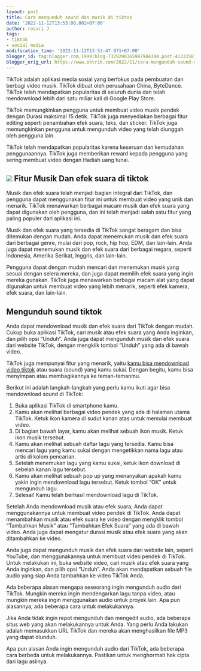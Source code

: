 ```yaml
---
layout: post
title: Cara mengunduh sound dan musik di tiktok
date: '2022-11-12T13:53:00.002+07:00'
author: rosari J
tags:
- tiktok
- social media
modification_time: '2022-11-12T13:53:47.971+07:00'
blogger_id: tag:blogger.com,1999:blog-7329298365997944344.post-4133158747890045282
blogger_orig_url: https://www.oktrik.com/2022/11/cara-mengunduh-sound-dan-musik-di-tiktok.html
---
```


TikTok adalah aplikasi media sosial yang berfokus pada pembuatan dan berbagi video musik. TikTok dibuat oleh perusahaan China, ByteDance. TikTok telah mendapatkan popularitas di seluruh dunia dan telah mendownload lebih dari satu miliar kali di Google Play Store.


TikTok memungkinkan pengguna untuk membuat video musik pendek dengan Durasi maksimal 15 detik. TikTok juga menyediakan berbagai fitur editing seperti penambahan efek suara, teks, dan sticker. TikTok juga memungkinkan pengguna untuk mengunduh video yang telah diunggah oleh pengguna lain.


TikTok telah mendapatkan popularitas karena keseruan dan kemudahan penggunaannya. TikTok juga memberikan reward kepada pengguna yang sering membuat video dengan Hadiah uang tunai.


[![](https://blogger.googleusercontent.com/img/b/R29vZ2xl/AVvXsEitM5mIJGaAJLX_ZFqcbmhEgioMrevgO0zcJsy0yoj1oUyMatHOeMy-xdqWTbvpxqR9VyXh3C9wV7W000cDKFUcV-l_GqUo1QDhcGBRFZgqjCc2KRmzdcZSWEuRHsCqyWwaSfEmc1RhWEGyK6M8vwXQnYBE4_48aNvRkLcWdvXI0h6spcl7S6sYHYPd0Q/s400/tiktok%281%29.jpg)](https://blogger.googleusercontent.com/img/b/R29vZ2xl/AVvXsEitM5mIJGaAJLX_ZFqcbmhEgioMrevgO0zcJsy0yoj1oUyMatHOeMy-xdqWTbvpxqR9VyXh3C9wV7W000cDKFUcV-l_GqUo1QDhcGBRFZgqjCc2KRmzdcZSWEuRHsCqyWwaSfEmc1RhWEGyK6M8vwXQnYBE4_48aNvRkLcWdvXI0h6spcl7S6sYHYPd0Q/s1511/tiktok%281%29.jpg)
Fitur Musik Dan efek suara di tiktok
------------------------------------


Musik dan efek suara telah menjadi bagian integral dari TikTok, dan pengguna dapat menggunakan fitur ini untuk membuat video yang unik dan menarik. TikTok menawarkan berbagai macam musik dan efek suara yang dapat digunakan oleh pengguna, dan ini telah menjadi salah satu fitur yang paling populer dari aplikasi ini.


Musik dan efek suara yang tersedia di TikTok sangat beragam dan bisa ditemukan dengan mudah. Anda dapat menemukan musik dan efek suara dari berbagai genre, mulai dari pop, rock, hip hop, EDM, dan lain-lain. Anda juga dapat menemukan musik dan efek suara dari berbagai negara, seperti Indonesia, Amerika Serikat, Inggris, dan lain-lain.


Pengguna dapat dengan mudah mencari dan menemukan musik yang sesuai dengan selera mereka, dan juga dapat memilih efek suara yang ingin mereka gunakan. TikTok juga menawarkan berbagai macam alat yang dapat digunakan untuk membuat video yang lebih menarik, seperti efek kamera, efek suara, dan lain-lain.


Mengunduh sound tiktok
----------------------


Anda dapat mendownload musik dan efek suara dari TikTok dengan mudah. Cukup buka aplikasi TikTok, cari musik atau efek suara yang Anda inginkan, dan pilih opsi “Unduh”. Anda juga dapat mengunduh musik dan efek suara dari website TikTok, dengan mengklik tombol “Unduh” yang ada di bawah video.


TikTok juga mempunyai fitur yang menarik, yaitu [kamu bisa mendownload video tiktok](https://www.oktrik.com/2022/11/cara-download-video-tiktok-tanpa.html) atau suara (sound) yang kamu sukai. Dengan begitu, kamu bisa menyimpan atau membagikannya ke teman-temanmu.


Berikut ini adalah langkah-langkah yang perlu kamu ikuti agar bisa mendownload sound di TikTok:


1. Buka aplikasi TikTok di smartphone kamu.
2. Kamu akan melihat berbagai video pendek yang ada di halaman utama TikTok. Ketuk ikon kamera di sudut kanan atas untuk memulai membuat video.
3. Di bagian bawah layar, kamu akan melihat sebuah ikon musik. Ketuk ikon musik tersebut.
4. Kamu akan melihat sebuah daftar lagu yang tersedia. Kamu bisa mencari lagu yang kamu sukai dengan mengetikkan nama lagu atau artis di kolom pencarian.
5. Setelah menemukan lagu yang kamu sukai, ketuk ikon download di sebelah kanan lagu tersebut.
6. Kamu akan melihat sebuah pop up yang menanyakan apakah kamu yakin ingin mendownload lagu tersebut. Ketuk tombol “OK” untuk mengunduh lagu.
7. Selesai! Kamu telah berhasil mendownload lagu di TikTok.


Setelah Anda mendownload musik atau efek suara, Anda dapat menggunakannya untuk membuat video pendek di TikTok. Anda dapat menambahkan musik atau efek suara ke video dengan mengklik tombol “Tambahkan Musik” atau “Tambahkan Efek Suara” yang ada di bawah video. Anda juga dapat mengatur durasi musik atau efek suara yang akan ditambahkan ke video.


Anda juga dapat mengunduh musik dan efek suara dari website lain, seperti YouTube, dan menggunakannya untuk membuat video pendek di TikTok. Untuk melakukan ini, buka website video, cari musik atau efek suara yang Anda inginkan, dan pilih opsi “Unduh”. Anda akan mendapatkan sebuah file audio yang siap Anda tambahkan ke video TikTok Anda.


Ada beberapa alasan mengapa seseorang ingin mengunduh audio dari TikTok. Mungkin mereka ingin mendengarkan lagu tanpa video, atau mungkin mereka ingin menggunakan audio untuk proyek lain. Apa pun alasannya, ada beberapa cara untuk melakukannya.


Jika Anda tidak ingin repot mengunduh dan mengedit audio, ada beberapa situs web yang akan melakukannya untuk Anda. Yang perlu Anda lakukan adalah memasukkan URL TikTok dan mereka akan menghasilkan file MP3 yang dapat diunduh.


Apa pun alasan Anda ingin mengunduh audio dari TikTok, ada beberapa cara berbeda untuk melakukannya. Pastikan untuk menghormati hak cipta dari lagu aslinya.

